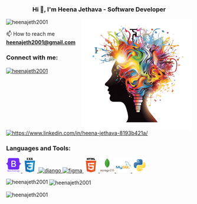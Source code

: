 
<h3 align="center">Hi 👋, I'm Heena Jethava - Software Developer</h3>

<img align="right" alt="art" width="300" src="https://github.com/heenajeth2001/heenajeth2001/blob/main/image.png">

<p align="left"> <img src="https://komarev.com/ghpvc/?username=heenajeth2001&label=Profile%20views&color=0e75b6&style=flat" alt="heenajeth2001" /> </p>

📫 How to reach me  **heenajeth2001@gmail.com**

<h3 align="left">Connect with me:</h3>
<p align="left">
<a href="https://twitter.com/heenajeth2001" target="blank"><img align="center" src="https://raw.githubusercontent.com/rahuldkjain/github-profile-readme-generator/master/src/images/icons/Social/twitter.svg" alt="heenajeth2001" height="30" width="40" /></a>
<a href="https://linkedin.com/in/https://www.linkedin.com/in/heena-jethava-8193b421a/" target="blank"><img align="center" src="https://raw.githubusercontent.com/rahuldkjain/github-profile-readme-generator/master/src/images/icons/Social/linked-in-alt.svg" alt="https://www.linkedin.com/in/heena-jethava-8193b421a/" height="30" width="40" /></a>
</p>

<h3 align="left">Languages and Tools:</h3>
<p align="left"> <a href="https://getbootstrap.com" target="_blank" rel="noreferrer"> <img src="https://raw.githubusercontent.com/devicons/devicon/master/icons/bootstrap/bootstrap-plain-wordmark.svg" alt="bootstrap" width="40" height="40"/> </a> <a href="https://www.w3schools.com/css/" target="_blank" rel="noreferrer"> <img src="https://raw.githubusercontent.com/devicons/devicon/master/icons/css3/css3-original-wordmark.svg" alt="css3" width="40" height="40"/> </a> <a href="https://www.djangoproject.com/" target="_blank" rel="noreferrer"> <img src="https://cdn.worldvectorlogo.com/logos/django.svg" alt="django" width="40" height="40"/> </a> <a href="https://www.figma.com/" target="_blank" rel="noreferrer"> <img src="https://www.vectorlogo.zone/logos/figma/figma-icon.svg" alt="figma" width="40" height="40"/> </a> <a href="https://www.w3.org/html/" target="_blank" rel="noreferrer"> <img src="https://raw.githubusercontent.com/devicons/devicon/master/icons/html5/html5-original-wordmark.svg" alt="html5" width="40" height="40"/> </a> <a href="https://www.mongodb.com/" target="_blank" rel="noreferrer"> <img src="https://raw.githubusercontent.com/devicons/devicon/master/icons/mongodb/mongodb-original-wordmark.svg" alt="mongodb" width="40" height="40"/> </a> <a href="https://www.mysql.com/" target="_blank" rel="noreferrer"> <img src="https://raw.githubusercontent.com/devicons/devicon/master/icons/mysql/mysql-original-wordmark.svg" alt="mysql" width="40" height="40"/> </a> <a href="https://www.python.org" target="_blank" rel="noreferrer"> <img src="https://raw.githubusercontent.com/devicons/devicon/master/icons/python/python-original.svg" alt="python" width="40" height="40"/> </a> </p>

<p><img align="left" src="https://github-readme-stats.vercel.app/api/top-langs?username=heenajeth2001&show_icons=true&locale=en&layout=compact" alt="heenajeth2001" /></p>

<p>&nbsp;<img align="center" src="https://github-readme-stats.vercel.app/api?username=heenajeth2001&show_icons=true&locale=en" alt="heenajeth2001" /></p>

<p><img align="center" src="https://github-readme-streak-stats.herokuapp.com/?user=heenajeth2001&" alt="heenajeth2001" /></p>

